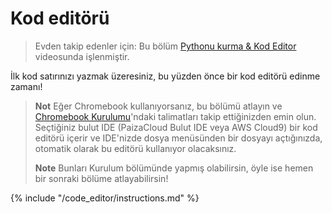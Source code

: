 # Kod editörü

> Evden takip edenler için: Bu bölüm [Pythonu kurma & Kod Editor](https://www.youtube.com/watch?v=pVTaqzKZCdA&t=4m43s) videosunda işlenmiştir.

İlk kod satırınızı yazmak üzeresiniz, bu yüzden önce bir kod editörü edinme zamanı!

> **Not** Eğer Chromebook kullanıyorsanız, bu bölümü atlayın ve [Chromebook Kurulumu](../chromebook_setup/README.md)'ndaki talimatları takip ettiğinizden emin olun. Seçtiğiniz bulut IDE (PaizaCloud Bulut IDE veya AWS Cloud9) bir kod editörü içerir ve IDE'nizde dosya menüsünden bir dosyayı açtığınızda, otomatik olarak bu editörü kullanıyor olacaksınız.
> 
> **Note** Bunları Kurulum bölümünde yapmış olabilirsin, öyle ise hemen bir sonraki bölüme atlayabilirsin!

{% include "/code_editor/instructions.md" %}